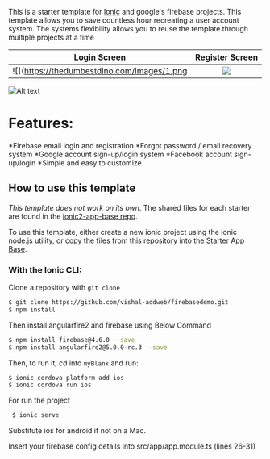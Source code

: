 This is a starter template for [Ionic](http://ionicframework.com/docs/) and google's firebase projects.
This template allows you to save countless hour recreating a user account system. 
The systems flexibility allows you to reuse the template through multiple projects at a time

Login Screen             |  Register Screen
:-------------------------:|:-------------------------:
![](https://thedumbestdino.com/images/1.png  |  ![](https://thedumbestdino.com/images/3.png)

![Alt text](https://thedumbestdino.com/images/2.png "Password Recovery Screen")

# Features: #
*Firebase email login and registration
*Forgot password / email recovery system
*Google account sign-up/login system
*Facebook account sign-up/login 
*Simple and easy to customize.


## How to use this template

*This template does not work on its own*. The shared files for each starter are found in the [ionic2-app-base repo](https://github.com/ionic-team/ionic2-app-base).

To use this template, either create a new ionic project using the ionic node.js utility, or copy the files from this repository into the [Starter App Base](https://github.com/ionic-team/ionic2-app-base).

### With the Ionic CLI:

Clone a repository with `git clone `

```bash
$ git clone https://github.com/vishal-addweb/firebasedemo.git
$ npm install
```
Then install angularfire2 and firebase using Below Command

```bash
$ npm install firebase@4.6.0 --save
$ npm install angularfire2@5.0.0-rc.3 --save

```
Then, to run it, cd into `myBlank` and run:

```bash
$ ionic cordova platform add ios
$ ionic cordova run ios
```
For run the project

```bash
 $ ionic serve
```
Substitute ios for android if not on a Mac.

Insert your firebase config details into src/app/app.module.ts (lines 26-31)
